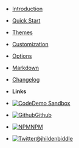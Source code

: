- [Introduction](introduction)
- [Quick Start](quick-start)
- [Themes](themes)
- [Customization](customization)
- [Options](options)
- [Markdown](markdown)
- [Changelog](changelog)

- **Links**
- [![Code](https://icongr.am/feather/code.svg?size=16&color=808080)Demo Sandbox](https://codesandbox.io/s/xv36w4695o)
- [![Github](https://icongram.jgog.in/simple/github.svg?color=808080&size=16)Github](https://github.com/jhildenbiddle/docsify-themeable)
- [![NPM](https://icongram.jgog.in/simple/npm.svg?colored&size=16)NPM](https://www.npmjs.com/package/docsify-themeable)
- [![Twitter](https://icongram.jgog.in/simple/twitter.svg?colored&size=16)@jhildenbiddle](http://twitter.com/jhildenbiddle)
